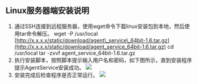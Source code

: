 ## Linux服务器端安装说明

1. 通过SSH连接到远程服务器，使用wget命令下载linux安装包到本地，然后使用tar命令解压。
   wget -P /usr/local [http://x.x.x.x/static/download/agent\_service\_64bit-1.6.tar.gz](http://x.x.x.x/static/download/agent_service_64bit-1.6.tar.gz) 
   cd /usr/local
   tar -zxvf agent\_service\_64bit-1.6.tar.gz
2. 执行安装脚本，按照脚本提示输入用户名和密码，如下图所示，直到安装程序提示AgentService安装成功。
   ![](/assets/QQ20191008100629.png)
3. 安装完成后检查程序是否正常运行。
   ![](/assets/QQ20191008102159.png)



